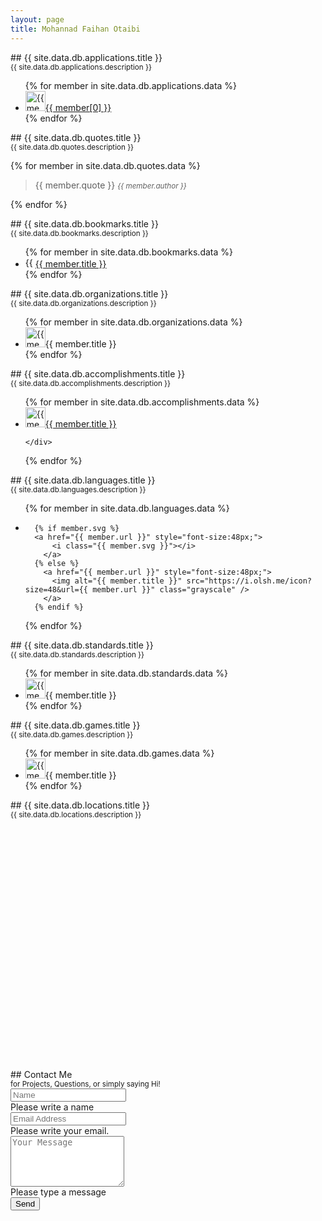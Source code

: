 ```yaml
---
layout: page
title: Mohannad Faihan Otaibi
---
```


<section markdown="1" class="mb-5 p-3 container">
## {{ site.data.db.applications.title }} <br /> <small class="text-muted">{{ site.data.db.applications.description }}</small>   
<ul class="row list-unstyled p-0">
{% for member in site.data.db.applications.data %}
  <li class="col-md-4 pb-3 m-0">
    <div class="row m-0 p-0">
      <a href="{{ member[1].url }}">
        <img height="32" alt="{{ member[0] }}" src="{{site.favicon_grabber}}{{ member[1].url }}" class="" /><span class="col-10">{{ member[0] }}</span>
      </a>
    </div>
  </li>
{% endfor %}
</ul>
</section>

<section markdown="1" class="mb-5 p-3 container">
## {{ site.data.db.quotes.title }} <br /> <small class="text-muted">{{ site.data.db.quotes.description }}</small>

{% for member in site.data.db.quotes.data %}
  > {{ member.quote }}
  > <small><cite>{{ member.author }}</cite></small>

{% endfor %}
</section>

<section markdown="1" class="mb-5 p-3 container">
## {{ site.data.db.bookmarks.title }} <br /> <small class="text-muted">{{ site.data.db.bookmarks.description }}</small>
<ul class="row list-unstyled p-0">
{% for member in site.data.db.bookmarks.data %}
  <li class="col-md-4 pb-3 m-0">
    <div class="row m-0 p-0">
      <a href="{{ member.url }}">
        <img height="16" alt="{{ member.title }}" src="{{site.favicon_grabber}}{{ member.url }}" class="" /><span class="col-10">{{ member.title }}</span>
      </a>
    </div>
  </li>
{% endfor %}
</ul>
</section>

<section markdown="1" class="mb-5 p-3 container">
## {{ site.data.db.organizations.title }} <br /> <small class="text-muted">{{ site.data.db.organizations.description }}</small>
<ul class="row list-unstyled p-0">
{% for member in site.data.db.organizations.data %}
  <li class="col-md-3 pb-3 m-0">
    <div class="row m-0 p-0">
      <img height="32" alt="{{ member.title }}" src="{{site.favicon_grabber}}{{ member.url }}" class="" /><span class="col-10">{{ member.title }}</span>
    </div>
  </li>
{% endfor %}
</ul>
</section>

<section markdown="1" class="mb-5 p-3 container">
## {{ site.data.db.accomplishments.title }} <br /> <small class="text-muted">{{ site.data.db.accomplishments.description }}</small>
<ul class="row list-unstyled p-0">
{% for member in site.data.db.accomplishments.data %}
  <li class="col-md-12 pb-3 m-0">
    <div class="row m-0 p-0">
    <a href="{{ member.url }}">
      <img height="32" alt="{{ member.title }}" src="{{site.favicon_grabber}}{{ member.url }}" class="" /><span {% if member.arabic %}dir="rtl" {% endif %}class="col-10">{{ member.title }}</span>
    </a>

    </div>
  </li>
{% endfor %}
</ul>
</section>

<section markdown="1" class="mb-5 p-3 container">
## {{ site.data.db.languages.title }} <br /> <small class="text-muted">{{ site.data.db.languages.description }}</small>
<ul class="list-inline p-0">
{% for member in site.data.db.languages.data %}
  <li class="pb-4 pl-0 pr-4 m-0 list-inline-item">

      {% if member.svg %}
      <a href="{{ member.url }}" style="font-size:48px;">
          <i class="{{ member.svg }}"></i>
        </a>
      {% else %}
        <a href="{{ member.url }}" style="font-size:48px;">
          <img alt="{{ member.title }}" src="https://i.olsh.me/icon?size=48&url={{ member.url }}" class="grayscale" />
        </a>
      {% endif %}


  </li>
{% endfor %}
</ul>
</section>

<section markdown="1" class="mb-5 p-3 container">
## {{ site.data.db.standards.title }} <br /> <small class="text-muted">{{ site.data.db.standards.description }}</small>
<ul class="row list-unstyled p-0">
{% for member in site.data.db.standards.data %}
  <li class="col-md-4 pb-3 m-0">
    <div class="row m-0 p-0">
      <img height="32" alt="{{ member.title }}" src="{{site.favicon_grabber}}{{ member.url }}" class="" /><span class="col-10">{{ member.title }}</span>
    </div>
  </li>
{% endfor %}
</ul>
</section>

<section markdown="1" class="mb-5 p-3 container">
## {{ site.data.db.games.title }} <br /> <small class="text-muted">{{ site.data.db.games.description }}</small>
<ul class="row list-unstyled p-0">
{% for member in site.data.db.games.data %}
  <li class="col-md-6 pb-3 m-0">
    <div class="row m-0 p-0">
      <img height="32" alt="{{ member.title }}" src="{{site.favicon_grabber}}{{ member.url }}" class="" /><span class="col-10">{{ member.title }}</span>
    </div>
  </li>
{% endfor %}
</ul>
</section>

<section markdown="1" class="mb-5 p-3 container">
## {{ site.data.db.locations.title }} <br /> <small class="text-muted">{{ site.data.db.locations.description }}</small>
<div id="map" style="height:400px;"></div>
</section>

<script>
// Initialize and add the map
function initMap() {
  var uluru = {lat: 47.142198, lng: 1.080505};
  var map = new google.maps.Map(document.getElementById('map'), {
    zoom: 2,
    center: uluru,
    clickableIcons: false,
    disableDefaultUI: true,
    });

    var marker;

    {% for member in site.data.db.locations.data %}
      marker = new google.maps.Marker({
        position: new google.maps.LatLng({{ member.lat }}, {{ member.lng }}),
        map: map
      });
    {% endfor %}

}
</script>


<!-- use a serverless form -->
<section markdown="1" class="mb-5 p-3 container">
## Contact Me <br /> <small>for Projects, Questions, or simply saying Hi!</small>
<!-- a serverless contact us form -->
<form class="needs-validation" action="https://formsubmit.co/92de50b71f8ded9d6e8c5862f42e305a" method="post" novalidate>
  <input type="hidden" name="_subject" value="New Message from Mohannadotaibi.com!" />
  <input type="text" name="_honey" style="display:none" />
  <input type="hidden" name="_captcha" value="true" />
  <input type="hidden" name="_template" value="box" />
  <input type="text" name="_honey" style="display:none">

  <div class="form-group pb-2 border-bottom">
    <input type="text" class="form-control form-control-lg border-0 rounded-0" id="yourName" name="yourName" placeholder="Name" required>
    <div class="invalid-feedback">
      Please write a name
    </div>
  </div>

  <div class="form-group pb-2 border-bottom">
    <input type="email" class="form-control form-control-lg border-0  rounded-0" id="email" name="email" placeholder="Email Address" required>
    <div class="invalid-feedback">
      Please write your email.
    </div>
  </div>



  <div class="form-group pb-2 border-bottom">
    <textarea class="form-control form-control-lg border-0 rounded-0" id="message" name="message" rows="5" placeholder="Your Message" required></textarea>
    <div class="invalid-feedback">
      Please type a message
    </div>
  </div>

  <div class="form-group">
    <button type="submit" class="btn btn-success btn-lg btn-block">Send <i class="fas fa-paper-plane"></i></button>
  </div>

</form>
</section>
<script>
  // Example starter JavaScript for disabling form submissions if there are invalid fields
  (function() {
    'use strict';
    window.addEventListener('load', function() {
      // Fetch all the forms we want to apply custom Bootstrap validation styles to
      var forms = document.getElementsByClassName('needs-validation');
      // Loop over them and prevent submission
      var validation = Array.prototype.filter.call(forms, function(form) {
        form.addEventListener('submit', function(event) {
          if (form.checkValidity() === false) {
            event.preventDefault();
            event.stopPropagation();
          }
          form.classList.add('was-validated');
        }, false);
      });
    }, false);
  })();
</script>


<!-- https://i.olsh.me/icon?size=80..120..200&url={{ member[1].url }} -->
<!-- http://f3.allesedv.com/16/{{ member[1].url }} -->
